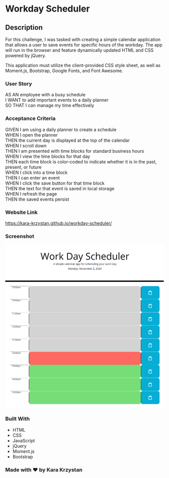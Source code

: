 # Workday Scheduler

## Description

For this challenge, I was tasked with creating a simple calendar application that allows a user to save events for specific hours of the workday.
The app will run in the browser and feature dynamically updated HTML and CSS powered by jQuery.

This application must utilize the client-provided CSS style sheet, as well as Moment.js, Bootstrap, Google Fonts, and Font Awesome.

### User Story

AS AN employee with a busy schedule  
I WANT to add important events to a daily planner  
SO THAT I can manage my time effectively  

### Acceptance Criteria

GIVEN I am using a daily planner to create a schedule  
WHEN I open the planner  
THEN the current day is displayed at the top of the calendar  
WHEN I scroll down  
THEN I am presented with time blocks for standard business hours  
WHEN I view the time blocks for that day  
THEN each time block is color-coded to indicate whether it is in the past, present, or future  
WHEN I click into a time block  
THEN I can enter an event  
WHEN I click the save button for that time block  
THEN the text for that event is saved in local storage  
WHEN I refresh the page  
THEN the saved events persist  

### Website Link

https://kara-krzystan.github.io/workday-scheduler/

### Screenshot

![screenshot](https://github.com/kara-krzystan/workday-scheduler/blob/master/assets/images/workday_scheduler_screenshot.png)

### Built With

* HTML
* CSS
* JavaScript
* jQuery
* Moment.js
* Bootstrap

### Made with ❤️ by Kara Krzystan
